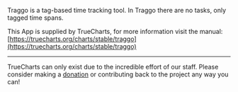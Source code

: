 Traggo is a tag-based time tracking tool. In Traggo there are no tasks, only tagged time spans.

This App is supplied by TrueCharts, for more information visit the manual: [https://truecharts.org/charts/stable/traggo](https://truecharts.org/charts/stable/traggo)

---

TrueCharts can only exist due to the incredible effort of our staff.
Please consider making a [donation](https://truecharts.org/about/sponsor) or contributing back to the project any way you can!
